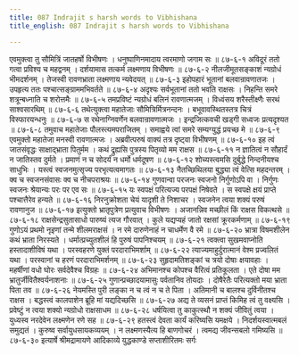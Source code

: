 ```yaml
---
title: 087 Indrajit s harsh words to Vibhishana
title_english: 087 Indrajit s harsh words to Vibhishana

---
```

<div class="audioEmbed"  caption="श्रीराम-हरिसीताराममूर्ति-घनपाठिभ्यां वचनम्" src="https://archive.org/download/Ramayana-recitation-Sriram-harisItArAmamUrti-Ghanapaati-v2/Kanda_6/Kanda_6_YK-087-Indrajit_s_harsh_words_to_Vibhishana_0.mp3"></div>
एवमुक्त्वा तु सौमित्रिं जातहर्षो विभीषणः ।  
धनुष्पाणिनमादाय त्वरमाणो जगाम सः ॥ ८७-६-१  
अविदूरं ततो गत्वा प्रविश्य च महद्वनम् ।  
दर्शयामास तत्कर्म लक्ष्मणाय विभीषणः ॥ ८७-६-२  
नीलजीमूतसङ्काशं न्यग्रोधं भीमदर्शनम् ।  
तेजस्वी रावणभ्राता लक्ष्मणाय न्यवेदयत् ॥ ८७-६-३  
इहोपहारं भूतानां बलवान्रावणातजः ।  
उपहृत्य ततः पश्चात्सङ्ग्राममभिवर्तते ॥ ८७-६-४  
अदृश्यः सर्वभूतानां ततो भवति राक्षसः ।  
निहन्ति समरे शत्रून्बध्नाति च शरोत्तमैः ॥ ८७-६-५  
तमप्रविष्टं न्यग्रोधं बलिनं रावणात्मजम् ।  
विध्वंसय शरैस्तीक्ष्णैः सरथं साश्वसारथिम् ॥ ८७-६-६  
तथेत्युक्त्वा महातेजाः सौमित्रिर्मित्रनन्दनः ।  
बभूवावस्थितस्तत्र चित्रं विस्फारयन्धनुः ॥ ८७-६-७  
स रथेनाग्निवर्णेन बलवान्रावणात्मजः ।  
इन्द्रजित्कवची खड्गी सध्वजः प्रत्यदृश्यत ॥ ८७-६-८  
तमुवाच महातेजाः पौलस्त्यमपराजितम् ।  
समाह्वये त्वां समरे सम्यग्युद्धं प्रयच्छ मे ॥ ८७-६-९  
एवमुक्तो महातेजा मनस्वी रावणात्मजः ।  
अब्रवीत्परुषं वाक्यं तत्र दृष्ट्वा विभीषणम् ॥ ८७-६-१०  
इह त्वं जातसंवृद्धः साक्षाद्भ्राता पितुर्मम ।  
कथं द्रुह्यसि पुत्रस्य पितृव्यो मम राक्षस ॥ ८७-६-११  
न ज्ञातित्वं न सौहार्दं न जातिस्तव दुर्मते ।  
प्रमाणं न च सोदर्यं न धर्मो धर्मदूषण ॥ ८७-६-१२  
शोच्यस्त्वमसि दुर्बुद्धे निन्दनीयश्च साधुभिः ।  
यस्त्वं स्वजनमुत्सृज्य परभृत्यत्वमागतः ॥ ८७-६-१३  
नैतच्छिथिलया बुद्ध्या त्वं वेत्सि महदन्तरम् ।  
क्व च स्वजनसंवासः क्व च नीचपराश्रयः ॥ ८७-६-१४  
गुणवान्वा परजनः स्वजनो निर्गुणोऽपि वा ।  
निर्गुणः स्वजनः श्रेयान्यः परः पर एव सः ॥ ८७-६-१५  
यः स्वपक्षं परित्यज्य परपक्षं निषेवते ।  
स स्वपक्षे क्षयं प्राप्ते पश्चात्तैरेव हन्यते ॥ ८७-६-१६  
निरनुक्रोशता चेयं यादृशी ते निशाचर ।  
स्वजनेन त्वया शक्यं परुषं रावणानुज ॥ ८७-६-१७  
इत्युक्तो भ्रातृपुत्रेण प्रत्युवाच विभीषणः ।  
अजानन्निव मच्छीलं किं राक्षस विकत्थसे ॥ ८७-६-१८  
राक्षसेन्द्रसुतासाधो पारुष्यं त्यज गौरवात् ।  
कुले यद्यप्यहं जातो रक्षसां क्रूरकर्मणाम् ॥ ८७-६-१९  
गुणोऽयं प्रथमो नृइणां तन्मे शीलमराक्षसं ।  
न रमे दारुणेनाहं न चाधर्मेण वै रमे ॥ ८७-६-२०  
भ्रात्रा विषमशीलेन कथं भ्राता निरस्यते ।  
धर्मात्प्रच्युतशीलं हि पुरुषं पापनिश्चयम् ॥ ८७-६-२१  
त्वक्त्वा सुखमवाप्नोति हस्तादाशीविषं यथा ।  
परस्वहरणे युक्तं परदाराभिमर्शाम् ॥ ८७-६-२२  
त्याज्यमाहुर्दुरात्मानं वेश्म प्रज्वलितं यथा ।  
परस्वानां च हरणं परदाराभिमर्शनम् ॥ ८७-६-२३  
सुहृदामतिशङ्कां च त्रयो दोषाः क्षयावहाः ।  
महर्षीणां वधो घोरः सर्वदेवैश्च विग्रहः ॥ ८७-६-२४  
अभिमानश्च कोपश्च वैरित्वं प्रतिकूलता ।  
एते दोषा मम भ्रातुर्जीवितैश्वर्यनाशनाः ॥ ८७-६-२५  
गुणान्प्रच्छादयामासुः पर्वतानिव तोयदाः ।  
दोषैरेतैः परित्यक्तो मया भ्राता पिता तव ॥ ८७-६-२६  
नेयमस्ति पुरी लङ्का न च त्वं न च ते पिता ।  
अतिमानी च बालश्च दुर्विनीतश्च राक्षस ।  
बद्धस्त्वं कालपाशेन ब्रूहि मां यद्यदिच्छसि ॥ ८७-६-२७  
अद्य ते व्यसनं प्राप्तं किमिह त्वं तु वक्ष्यसि ।  
प्रवेष्टुं न त्वया शक्यो न्यग्रोधो राक्षसाधम ॥ ८७-६-२८  
धर्षयित्वा तु काकुत्स्थौ न शक्यं जीवितुं त्वया ।  
युध्यस्व नरदेवेन लक्ष्मणेन रणे सह ॥ ८७-६-२९  
हतस्त्वं देवता कार्यं करिष्यसि यमक्षये ।  
निदर्शयस्वात्मबलं समुद्यतं ।  
कुरुष्व सर्वायुधसायकव्ययम् ।  
न लक्ष्मणस्यैत्य हि बाणगोचरं ।  
त्वमद्य जीवन्सबलो गमिष्यसि ॥ ८७-६-३०  
इत्यार्षे श्रीमद्रामायणे आदिकाव्ये युद्धकाण्डे सप्ताशीरितमः सर्गः